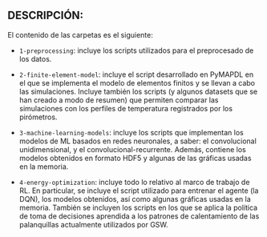 ## DESCRIPCIÓN:

El contenido de las carpetas es el siguiente:

* `1-preprocessing`: incluye los scripts utilizados para el preprocesado de los datos.

* `2-finite-element-model`: incluye el script desarrollado en PyMAPDL en el que se implementa el modelo de elementos finitos y se llevan a cabo las simulaciones. Incluye también los scripts (y algunos datasets que se han creado a modo de resumen) que permiten comparar las simulaciones con los perfiles de temperatura registrados por los pirómetros.

* `3-machine-learning-models`: incluye los scripts que implementan los modelos de ML basados en redes neuronales, a saber: el convolucional unidimensional, y el convolucional-recurrente. Además, contiene los modelos obtenidos en formato HDF5 y algunas de las gráficas usadas en la memoria.

* `4-energy-optimization`: incluye todo lo relativo al marco de trabajo de RL. En particular, se incluye el script utilizado para entrenar el agente (la DQN), los modelos obtenidos, así como algunas gráficas usadas en la memoria. También se incluyen los scripts en los que se aplica la política de toma de decisiones aprendida a los patrones de calentamiento de las palanquillas actualmente utilizados por GSW.
